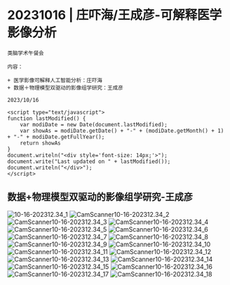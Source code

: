 # 20231016 | 庄吓海/王成彦-可解释医学影像分析

```{note}
类脑学术午餐会

内容：

+ 医学影像可解释人工智能分析：庄吓海
+ 数据＋物理模型双驱动的影像组学研究：王成彦

2023/10/16

<script type="text/javascript">
function lastModified() {
    var modiDate = new Date(document.lastModified);
    var showAs = modiDate.getDate() + "-" + (modiDate.getMonth() + 1) + "-" + modiDate.getFullYear();
    return showAs
}
document.writeln("<div style='font-size: 14px;'>");
document.write("Last updated on " + lastModified());
document.writeln("</div>");
</script>
```

## 数据+物理模型双驱动的影像组学研究-王成彦

![10-16-202312.34_1](https://ossjiyaoliu.oss-cn-beijing.aliyuncs.com/uPic/10-16-2023%2012.34_1.jpg)
![CamScanner10-16-202312.34_2](https://ossjiyaoliu.oss-cn-beijing.aliyuncs.com/uPic/CamScanner%2010-16-2023%2012.34_2.jpg)
![CamScanner10-16-202312.34_3](https://ossjiyaoliu.oss-cn-beijing.aliyuncs.com/uPic/CamScanner%252010-16-2023%252012.34_3.jpg)
![CamScanner10-16-202312.34_4](https://ossjiyaoliu.oss-cn-beijing.aliyuncs.com/uPic/CamScanner%2010-16-2023%2012.34_4.jpg)
![CamScanner10-16-202312.34_5](https://ossjiyaoliu.oss-cn-beijing.aliyuncs.com/uPic/CamScanner%2010-16-2023%2012.34_5.jpg)
![CamScanner10-16-202312.34_6](https://ossjiyaoliu.oss-cn-beijing.aliyuncs.com/uPic/CamScanner%2010-16-2023%2012.34_6.jpg)
![CamScanner10-16-202312.34_7](https://ossjiyaoliu.oss-cn-beijing.aliyuncs.com/uPic/CamScanner%2010-16-2023%2012.34_7.jpg)
![CamScanner10-16-202312.34_8](https://ossjiyaoliu.oss-cn-beijing.aliyuncs.com/uPic/CamScanner%2010-16-2023%2012.34_8.jpg)
![CamScanner10-16-202312.34_9](https://ossjiyaoliu.oss-cn-beijing.aliyuncs.com/uPic/CamScanner%2010-16-2023%2012.34_9.jpg)
![CamScanner10-16-202312.34_10](https://ossjiyaoliu.oss-cn-beijing.aliyuncs.com/uPic/CamScanner%2010-16-2023%2012.34_10.jpg)
![CamScanner10-16-202312.34_11](https://ossjiyaoliu.oss-cn-beijing.aliyuncs.com/uPic/CamScanner%2010-16-2023%2012.34_11.jpg)
![CamScanner10-16-202312.34_12](https://ossjiyaoliu.oss-cn-beijing.aliyuncs.com/uPic/CamScanner%2010-16-2023%2012.34_12.jpg)
![CamScanner10-16-202312.34_13](https://ossjiyaoliu.oss-cn-beijing.aliyuncs.com/uPic/CamScanner%2010-16-2023%2012.34_13.jpg)
![CamScanner10-16-202312.34_14](https://ossjiyaoliu.oss-cn-beijing.aliyuncs.com/uPic/CamScanner%2010-16-2023%2012.34_14.jpg)
![CamScanner10-16-202312.34_15](https://ossjiyaoliu.oss-cn-beijing.aliyuncs.com/uPic/CamScanner%2010-16-2023%2012.34_15.jpg)
![CamScanner10-16-202312.34_16](https://ossjiyaoliu.oss-cn-beijing.aliyuncs.com/uPic/CamScanner%2010-16-2023%2012.34_16.jpg)
![CamScanner10-16-202312.34_17](https://ossjiyaoliu.oss-cn-beijing.aliyuncs.com/uPic/CamScanner%2010-16-2023%2012.34_17.jpg)
![CamScanner10-16-202312.34_18](https://ossjiyaoliu.oss-cn-beijing.aliyuncs.com/uPic/CamScanner%2010-16-2023%2012.34_18.jpg)